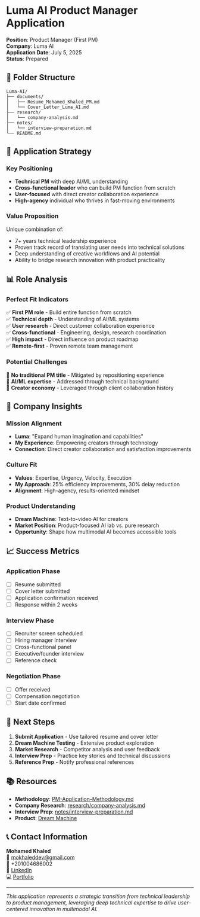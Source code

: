 # Luma AI Product Manager Application

**Position**: Product Manager (First PM)  
**Company**: Luma AI  
**Application Date**: July 5, 2025  
**Status**: Prepared

## 📁 Folder Structure

```
Luma-AI/
├── documents/
│   ├── Resume_Mohamed_Khaled_PM.md
│   └── Cover_Letter_Luma_AI.md
├── research/
│   └── company-analysis.md
├── notes/
│   └── interview-preparation.md
└── README.md
```

## 🎯 Application Strategy

### Key Positioning
- **Technical PM** with deep AI/ML understanding
- **Cross-functional leader** who can build PM function from scratch
- **User-focused** with direct creator collaboration experience
- **High-agency** individual who thrives in fast-moving environments

### Value Proposition
Unique combination of:
- 7+ years technical leadership experience
- Proven track record of translating user needs into technical solutions
- Deep understanding of creative workflows and AI potential
- Ability to bridge research innovation with product practicality

## 📊 Role Analysis

### Perfect Fit Indicators
✅ **First PM role** - Build entire function from scratch  
✅ **Technical depth** - Understanding of AI/ML systems  
✅ **User research** - Direct customer collaboration experience  
✅ **Cross-functional** - Engineering, design, research coordination  
✅ **High impact** - Direct influence on product roadmap  
✅ **Remote-first** - Proven remote team management  

### Potential Challenges
🔶 **No traditional PM title** - Mitigated by repositioning experience  
🔶 **AI/ML expertise** - Addressed through technical background  
🔶 **Creator economy** - Leveraged through client collaboration history  

## 🎨 Company Insights

### Mission Alignment
- **Luma**: "Expand human imagination and capabilities"
- **My Experience**: Empowering creators through technology
- **Connection**: Direct creator collaboration and satisfaction improvements

### Culture Fit
- **Values**: Expertise, Urgency, Velocity, Execution
- **My Approach**: 25% efficiency improvements, 30% delay reduction
- **Alignment**: High-agency, results-oriented mindset

### Product Understanding
- **Dream Machine**: Text-to-video AI for creators
- **Market Position**: Product-focused AI lab vs. pure research
- **Opportunity**: Shape how multimodal AI becomes accessible tools

## 📈 Success Metrics

### Application Phase
- [ ] Resume submitted
- [ ] Cover letter submitted
- [ ] Application confirmation received
- [ ] Response within 2 weeks

### Interview Phase
- [ ] Recruiter screen scheduled
- [ ] Hiring manager interview
- [ ] Cross-functional panel
- [ ] Executive/founder interview
- [ ] Reference check

### Negotiation Phase
- [ ] Offer received
- [ ] Compensation negotiation
- [ ] Start date confirmed

## 🔄 Next Steps

1. **Submit Application** - Use tailored resume and cover letter
2. **Dream Machine Testing** - Extensive product exploration
3. **Market Research** - Competitor analysis and user feedback
4. **Interview Prep** - Practice key stories and technical discussions
5. **Reference Prep** - Notify professional references

## 📚 Resources

- **Methodology**: [PM-Application-Methodology.md](../PM-Application-Methodology.md)
- **Company Research**: [research/company-analysis.md](research/company-analysis.md)
- **Interview Prep**: [notes/interview-preparation.md](notes/interview-preparation.md)
- **Product**: [Dream Machine](https://lumalabs.ai/dream-machine)

## 📞 Contact Information

**Mohamed Khaled**  
📧 mokhaleddev@gmail.com  
📱 +201004686002  
🔗 [LinkedIn](https://www.linkedin.com/in/mohamedkhaledref)  
💻 [Portfolio](https://mokhaled.dev)

---

*This application represents a strategic transition from technical leadership to product management, leveraging deep technical expertise to drive user-centered innovation in multimodal AI.*